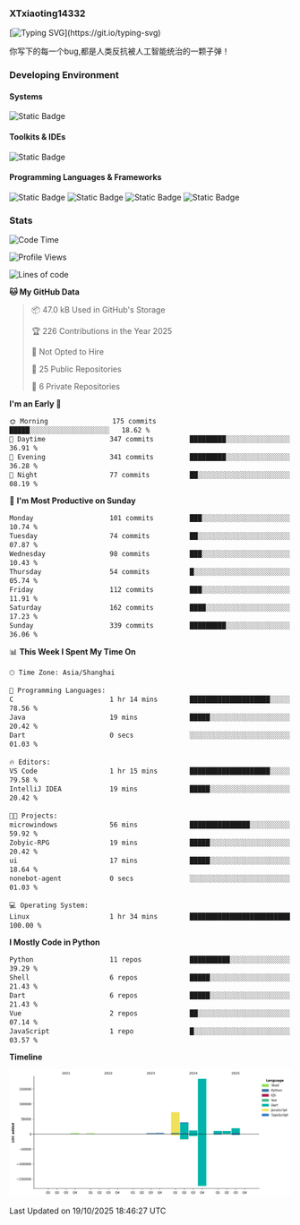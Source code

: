 ### XTxiaoting14332

[![Typing SVG](https://readme-typing-svg.herokuapp.com?font=JetBrians+Mono&pause=1000&random=false&width=435&lines=Hello+World!)](https://git.io/typing-svg)

你写下的每一个bug,都是人类反抗被人工智能统治的一颗子弹！

### Developing Environment

#### Systems

![Static Badge](https://img.shields.io/badge/Ubuntu-%20?style=flat-square&logo=ubuntu&logoColor=white&color=E34F26)

#### Toolkits & IDEs

![Static Badge](https://img.shields.io/badge/Visual%20Studio%20Code-%20?style=flat-square&logo=visualstudiocode&logoColor=white&color=blue)

#### Programming Languages & Frameworks

![Static Badge](https://img.shields.io/badge/Dart-%20?style=flat-square&logo=dart&logoColor=white&color=0175C2)
![Static Badge](https://img.shields.io/badge/Flutter-%20?style=flat-square&logo=flutter&logoColor=white&color=02569B)
![Static Badge](https://img.shields.io/badge/Python-%20?style=flat-square&logo=python&logoColor=white&color=E7A781)
![Static Badge](https://img.shields.io/badge/Bash%20Shell-%20?style=flat-square&logo=shell&logoColor=white&color=49D868)

### Stats

<!--START_SECTION:waka-->
![Code Time](http://img.shields.io/badge/Code%20Time-457%20hrs%2011%20mins-blue)

![Profile Views](http://img.shields.io/badge/Profile%20Views-0-blue)

![Lines of code](https://img.shields.io/badge/From%20Hello%20World%20I%27ve%20Written-353.8%20thousand%20lines%20of%20code-blue)

**🐱 My GitHub Data** 

> 📦 47.0 kB Used in GitHub's Storage 
 > 
> 🏆 226 Contributions in the Year 2025
 > 
> 🚫 Not Opted to Hire
 > 
> 📜 25 Public Repositories 
 > 
> 🔑 6 Private Repositories 
 > 
**I'm an Early 🐤** 

```text
🌞 Morning                175 commits         █████░░░░░░░░░░░░░░░░░░░░   18.62 % 
🌆 Daytime                347 commits         █████████░░░░░░░░░░░░░░░░   36.91 % 
🌃 Evening                341 commits         █████████░░░░░░░░░░░░░░░░   36.28 % 
🌙 Night                  77 commits          ██░░░░░░░░░░░░░░░░░░░░░░░   08.19 % 
```
📅 **I'm Most Productive on Sunday** 

```text
Monday                   101 commits         ███░░░░░░░░░░░░░░░░░░░░░░   10.74 % 
Tuesday                  74 commits          ██░░░░░░░░░░░░░░░░░░░░░░░   07.87 % 
Wednesday                98 commits          ███░░░░░░░░░░░░░░░░░░░░░░   10.43 % 
Thursday                 54 commits          █░░░░░░░░░░░░░░░░░░░░░░░░   05.74 % 
Friday                   112 commits         ███░░░░░░░░░░░░░░░░░░░░░░   11.91 % 
Saturday                 162 commits         ████░░░░░░░░░░░░░░░░░░░░░   17.23 % 
Sunday                   339 commits         █████████░░░░░░░░░░░░░░░░   36.06 % 
```


📊 **This Week I Spent My Time On** 

```text
🕑︎ Time Zone: Asia/Shanghai

💬 Programming Languages: 
C                        1 hr 14 mins        ████████████████████░░░░░   78.56 % 
Java                     19 mins             █████░░░░░░░░░░░░░░░░░░░░   20.42 % 
Dart                     0 secs              ░░░░░░░░░░░░░░░░░░░░░░░░░   01.03 % 

🔥 Editors: 
VS Code                  1 hr 15 mins        ████████████████████░░░░░   79.58 % 
IntelliJ IDEA            19 mins             █████░░░░░░░░░░░░░░░░░░░░   20.42 % 

🐱‍💻 Projects: 
microwindows             56 mins             ███████████████░░░░░░░░░░   59.92 % 
Zobyic-RPG               19 mins             █████░░░░░░░░░░░░░░░░░░░░   20.42 % 
ui                       17 mins             █████░░░░░░░░░░░░░░░░░░░░   18.64 % 
nonebot-agent            0 secs              ░░░░░░░░░░░░░░░░░░░░░░░░░   01.03 % 

💻 Operating System: 
Linux                    1 hr 34 mins        █████████████████████████   100.00 % 
```

**I Mostly Code in Python** 

```text
Python                   11 repos            ██████████░░░░░░░░░░░░░░░   39.29 % 
Shell                    6 repos             █████░░░░░░░░░░░░░░░░░░░░   21.43 % 
Dart                     6 repos             █████░░░░░░░░░░░░░░░░░░░░   21.43 % 
Vue                      2 repos             ██░░░░░░░░░░░░░░░░░░░░░░░   07.14 % 
JavaScript               1 repo              █░░░░░░░░░░░░░░░░░░░░░░░░   03.57 % 
```



**Timeline**

![Lines of Code chart](https://raw.githubusercontent.com/XTxiaoting14332/XTxiaoting14332/main/assets/bar_graph.png)


 Last Updated on 19/10/2025 18:46:27 UTC
<!--END_SECTION:waka-->